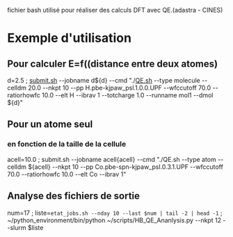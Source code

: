 fichier bash utilisé pour réaliser des calculs DFT avec QE.(adastra - CINES)

# Exemple d'utilisation
## Pour calculer E=f((distance entre deux atomes)
d=2.5 ;  [submit.sh](https://github.com/hbulou/DFT-cvg/blob/main/submit.sh) --jobname d${d} --cmd "./[QE.sh](https://github.com/hbulou/DFT-cvg/blob/main/QE.sh) --type molecule --celldm 20.0 --nkpt 10 --pp H.pbe-kjpaw_psl.1.0.0.UPF --wfccutoff 70.0 --ratiorhowfc 10.0 --elt H --ibrav 1  --totcharge 1.0 --runname mol1 --dmol ${d}"
## Pour un atome seul
### en fonction de la taille de la cellule
acell=10.0 ; submit.sh --jobname acell{acell} --cmd "./QE.sh --type atom --celldm ${acell} --nkpt 10 --pp Co.pbe-spn-kjpaw_psl.0.3.1.UPF --wfccutoff 70.0 --ratiorhowfc 10.0 --elt Co --ibrav 1"

## Analyse des fichiers de sortie

 num=17 ; liste=`etat_jobs.sh --nday 10 --last $num | tail -2 | head -1` ; ~/python_environment/bin/python ~/scripts/HB_QE_Ananlysis.py --nkpt 12 --slurm $liste

